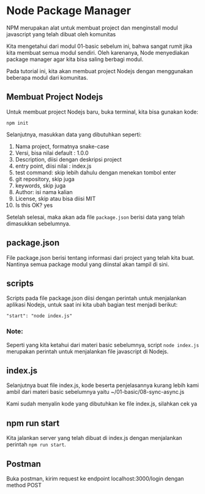 # Node Package Manager

NPM merupakan alat untuk membuat project dan menginstall modul javascript yang telah dibuat oleh komunitas

Kita mengetahui dari modul 01-basic sebelum ini, bahwa sangat rumit jika kita membuat semua modul sendiri. Oleh karenanya, Node menyediakan package manager agar kita bisa saling berbagi modul. 

Pada tutorial ini, kita akan membuat project Nodejs dengan menggunakan beberapa modul dari komunitas.

## Membuat Project Nodejs

Untuk membuat project Nodejs baru, buka terminal, kita bisa gunakan kode:

`npm init`

Selanjutnya, masukkan data yang dibutuhkan seperti:

1.  Nama project, formatnya snake-case
2.  Versi, bisa nilai default : 1.0.0
3.  Description, diisi dengan deskripsi project
4.  entry point, diisi nilai : index.js
5.  test command: skip lebih dahulu dengan menekan tombol enter
6.  git repository, skip juga
7.  keywords, skip juga
8.  Author: isi nama kalian
9.  License, skip atau bisa diisi MIT
10. Is this OK? yes

Setelah selesai, maka akan ada file `package.json` berisi data yang telah dimasukkan sebelumnya.

## package.json

File package.json berisi tentang informasi dari project yang telah kita buat. Nantinya semua package modul yang diinstal akan tampil di sini.


## scripts

Scripts pada file package.json diisi dengan perintah untuk menjalankan aplikasi Nodejs, untuk saat ini kita ubah bagian test menjadi berikut:

`"start": "node index.js"`

### Note:

Seperti yang kita ketahui dari materi basic sebelumnya, script `node index.js` merupakan perintah untuk menjalankan file javascript di Nodejs.

## index.js

Selanjutnya buat file index.js, kode beserta penjelasannya kurang lebih kami ambil dari materi basic sebelumnya yaitu ~/01-basic/08-sync-async.js

Kami sudah menyalin kode yang dibutuhkan ke file index.js, silahkan cek ya

## npm run start

Kita jalankan server yang telah dibuat di index.js dengan menjalankan perintah `npm run start`.

## Postman

Buka postman, kirim request ke endpoint localhost:3000/login dengan method POST